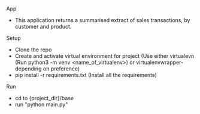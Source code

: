 App
- This application returns a summarised extract of sales transactions, by customer and product.

Setup
- Clone the repo
- Create and activate virtual environment for project (Use either virtualevn (Run python3 -m venv <name_of_virtualenv>) or virtualenvwrapper- depending on preference)
- pip install -r requirements.txt (Install all the requirements)

Run
- cd to {project_dir}/base
- run "python main.py"


